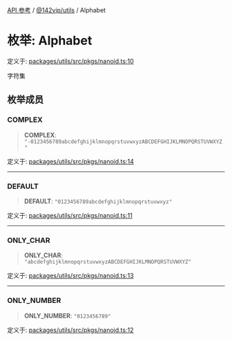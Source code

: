 [API 参考](../../../index.md) / [@142vip/utils](../index.md) / Alphabet

# 枚举: Alphabet

定义于: [packages/utils/src/pkgs/nanoid.ts:10](https://github.com/142vip/core-x/blob/366c03709f86a3eb43798cad6f972465bd93322a/packages/utils/src/pkgs/nanoid.ts#L10)

字符集

## 枚举成员

### COMPLEX

> **COMPLEX**: `"-0123456789abcdefghijklmnopqrstuvwxyzABCDEFGHIJKLMNOPQRSTUVWXYZ"`

定义于: [packages/utils/src/pkgs/nanoid.ts:14](https://github.com/142vip/core-x/blob/366c03709f86a3eb43798cad6f972465bd93322a/packages/utils/src/pkgs/nanoid.ts#L14)

***

### DEFAULT

> **DEFAULT**: `"0123456789abcdefghijklmnopqrstuvwxyz"`

定义于: [packages/utils/src/pkgs/nanoid.ts:11](https://github.com/142vip/core-x/blob/366c03709f86a3eb43798cad6f972465bd93322a/packages/utils/src/pkgs/nanoid.ts#L11)

***

### ONLY\_CHAR

> **ONLY\_CHAR**: `"abcdefghijklmnopqrstuvwxyzABCDEFGHIJKLMNOPQRSTUVWXYZ"`

定义于: [packages/utils/src/pkgs/nanoid.ts:13](https://github.com/142vip/core-x/blob/366c03709f86a3eb43798cad6f972465bd93322a/packages/utils/src/pkgs/nanoid.ts#L13)

***

### ONLY\_NUMBER

> **ONLY\_NUMBER**: `"0123456789"`

定义于: [packages/utils/src/pkgs/nanoid.ts:12](https://github.com/142vip/core-x/blob/366c03709f86a3eb43798cad6f972465bd93322a/packages/utils/src/pkgs/nanoid.ts#L12)
